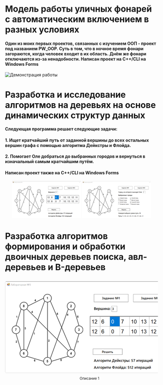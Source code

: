 # Модель работы уличных фонарей с автоматическим включением в разных условиях
<h4>Один из моих первых проектов, связанных с изучением ООП - проект под названием PW_OOP. Суть в том, что в ночное время фонари загораются, когда человек входит в их область. Днём же фонари отключаются из-за ненадобности. Написан проект на C++/CLI на Windows Forms</h4>
<img src="GifsAndImages/LamppostWork.gif" width="600" alt="Демонстрация работы"/>

# Разработка и исследование алгоритмов на деревьях на основе динамических структур данных
<h4>Следующая программа решает следующие задачи: </h4>
<h4>1. Ищет кратчайший путь от заданной вершины до всех остальных вершин графа с помощью алгоритма Дейкстры и Флойда.</h4>
<h4>2. Помогает Оле добраться до выбранных городов и вернуться в изначальный самым кратчайшим путём.</h4>
<h4>Написан проект также на C++/CLI на Windows Forms</h4>

<p align="center">
  <img src="GifsAndImages/ThirdProgram_1.png" width="45%" title = "Задача №1">
  <img src="GifsAndImages/ThirdProgram_2.png" width="45%" title = "Задача №2">
</p>

# Разработка алгоритмов формирования и обработки двоичных деревьев поиска, авл-деревьев и B-деревьев
<div style="display: flex; overflow-x: auto; padding: 10px 0; gap: 15px; -webkit-overflow-scrolling: touch;">
  <!-- Первое изображение -->
  <div style="flex: 0 0 auto; text-align: center;">
    <img src="GifsAndImages/ThirdProgram_1.png" style="max-height: 300px; border: 1px solid #ddd; border-radius: 4px;">
    <p style="margin-top: 5px;"><small>Описание 1</small></p>
  </div>
  
  <!-- Второе изображение -->
  <div style="flex: 0 0 auto; text-align: center;">
    <img src="GifsAndImages/ThirdProgram_2.png" style="max-height: 300px; border: 1px solid #ddd; border-radius: 4px;">
    <p style="margin-top: 5px;"><small>Описание 2</small></p>
  </div>
  
  <!-- Третье изображение -->
  <div style="flex: 0 0 auto; text-align: center;">
    <img src="GifsAndImages/ThirdProgram_1.png" style="max-height: 300px; border: 1px solid #ddd; border-radius: 4px;">
    <p style="margin-top: 5px;"><small>Описание 3</small></p>
  </div>
</div>
